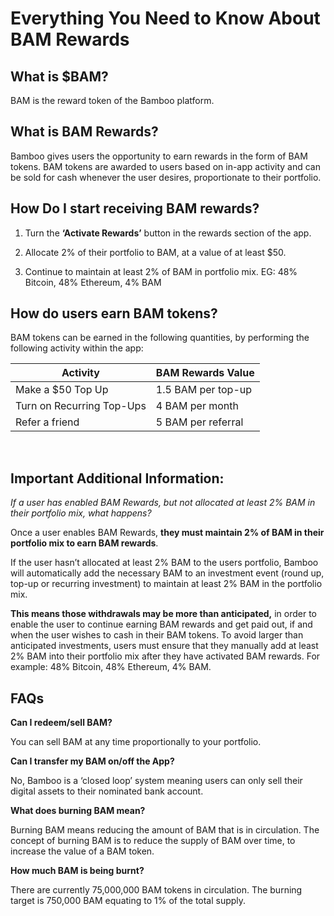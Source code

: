 # Everything You Need to Know About BAM Rewards

## What is $BAM?

BAM is the reward token of the Bamboo platform.

## What is BAM Rewards?

Bamboo gives users the opportunity to earn rewards in the form of BAM tokens. 
BAM tokens are awarded to users based on in-app activity and can be sold for cash whenever the user desires, proportionate to their portfolio.

## How Do I start receiving BAM rewards?

1. Turn the **‘Activate Rewards’** button in the rewards section of the app.

2. Allocate 2% of their portfolio to BAM, at a value of at least $50.

3. Continue to maintain at least 2% of BAM in portfolio mix. EG: 48% Bitcoin, 48% Ethereum, 4% BAM

## How do users earn BAM tokens?

BAM tokens can be earned in the following quantities, by performing the following activity within the app:


|Activity|BAM Rewards Value|
|------|-------------|
|Make a $50 Top Up |1.5 BAM per top-up|
|Turn on Recurring Top-Ups|4 BAM per month|
|Refer a friend|5 BAM per referral|

&nbsp;

## Important Additional Information:

*If a user has enabled BAM Rewards, but not allocated at least 2% BAM in their portfolio mix, what happens?*

Once a user enables BAM Rewards, **they must maintain 2% of BAM in their portfolio mix to earn BAM rewards**.

If the user hasn’t allocated at least 2% BAM to the users portfolio, Bamboo will automatically add the necessary BAM to an investment event (round up, top-up or recurring investment) to maintain at least 2% BAM in the portfolio mix. 

**This means those withdrawals may be more than anticipated,** in order to enable the user to continue earning BAM rewards and get paid out, if and when the user wishes to cash in their BAM tokens. 
To avoid larger than anticipated investments, users must ensure that they manually add at least 2% BAM into their portfolio mix after they have activated BAM rewards. For example: 48% Bitcoin, 48% Ethereum, 4% BAM.


## FAQs

**Can I redeem/sell BAM?**

You can sell BAM at any time proportionally to your portfolio.

**Can I transfer my BAM on/off the App?**

No, Bamboo is a ‘closed loop’ system meaning users can only sell their digital assets to their nominated bank account.

**What does burning BAM mean?**

Burning BAM means reducing the amount of BAM that is in circulation. 
The concept of burning BAM is to reduce the supply of BAM over time, to increase the value of a BAM token. 

**How much BAM is being burnt?**

There are currently 75,000,000 BAM tokens in circulation. The burning target is 750,000 BAM equating to 1% of the total supply.
